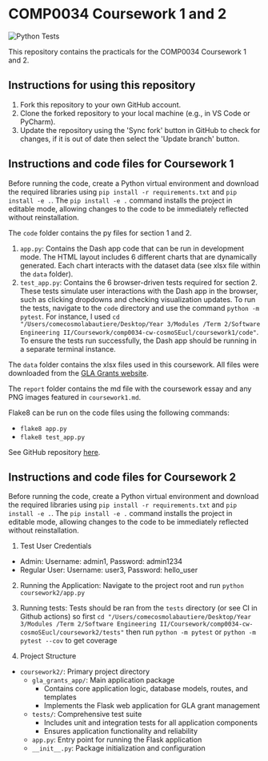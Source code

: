 # COMP0034 Coursework 1 and 2

![Python Tests](https://github.com/cosmoSEucl/cw-COMP0034/actions/workflows/pytest.yml/badge.svg)


This repository contains the practicals for the COMP0034 Coursework 1 and 2.

## Instructions for using this repository

1.  Fork this repository to your own GitHub account.
2.  Clone the forked repository to your local machine (e.g., in VS Code or PyCharm).
3.  Update the repository using the 'Sync fork' button in GitHub to check for changes, if it is out of date then select the 'Update branch' button.

## Instructions and code files for Coursework 1

Before running the code, create a Python virtual environment and download the required libraries using `pip install -r requirements.txt` and `pip install -e .`. The `pip install -e .` command installs the project in editable mode, allowing changes to the code to be immediately reflected without reinstallation.

The `code` folder contains the py files for section 1 and 2.

1.  `app.py`: Contains the Dash app code that can be run in development mode. The HTML layout includes 6 different charts that are dynamically generated. Each chart interacts with the dataset data (see xlsx file within the `data` folder).
2.  `test_app.py`: Contains the 6 browser-driven tests required for section 2. These tests simulate user interactions with the Dash app in the browser, such as clicking dropdowns and checking visualization updates. To run the tests, navigate to the `code` directory and use the command `python -m pytest`. For instance, I used `cd "/Users/comecosmolabautiere/Desktop/Year 3/Modules /Term 2/Software Engineering II/Coursework/comp0034-cw-cosmoSEucl/coursework1/code"`. To ensure the tests run successfully, the Dash app should be running in a separate terminal instance.

The `data` folder contains the xlsx files used in this coursework. All files were downloaded from the [GLA Grants website](https://data.london.gov.uk/dataset/gla-grants-data).

The `report` folder contains the md file with the coursework essay and any PNG images featured in `coursework1.md`.

Flake8 can be run on the code files using the following commands:

*   `flake8 app.py`
*   `flake8 test_app.py`

See GitHub repository [here](https://github.com/ucl-comp0035/comp0034-cw-cosmoSEucl.git). 

## Instructions and code files for Coursework 2

Before running the code, create a Python virtual environment and download the required libraries using `pip install -r requirements.txt` and `pip install -e .`. The `pip install -e .` command installs the project in editable mode, allowing changes to the code to be immediately reflected without reinstallation.

1. Test User Credentials
- Admin: Username: admin1, Password: admin1234
- Regular User: Username: user3, Password: hello_user

2. Running the Application: Navigate to the project root and run `python coursework2/app.py`

3. Running tests: Tests should be ran from the `tests` directory (or see CI in Github actions) so first `cd "/Users/comecosmolabautiere/Desktop/Year 3/Modules /Term 2/Software Engineering II/Coursework/comp0034-cw-cosmoSEucl/coursework2/tests"` then run `python -m pytest` or `python -m pytest --cov` to get coverage

4. Project Structure
- `coursework2/`: Primary project directory
    - `gla_grants_app/`: Main application package
        - Contains core application logic, database models, routes, and templates
        - Implements the Flask web application for GLA grant management
    - `tests/`: Comprehensive test suite
        - Includes unit and integration tests for all application components
        - Ensures application functionality and reliability
    - `app.py`: Entry point for running the Flask application
    - `__init__.py`: Package initialization and configuration

